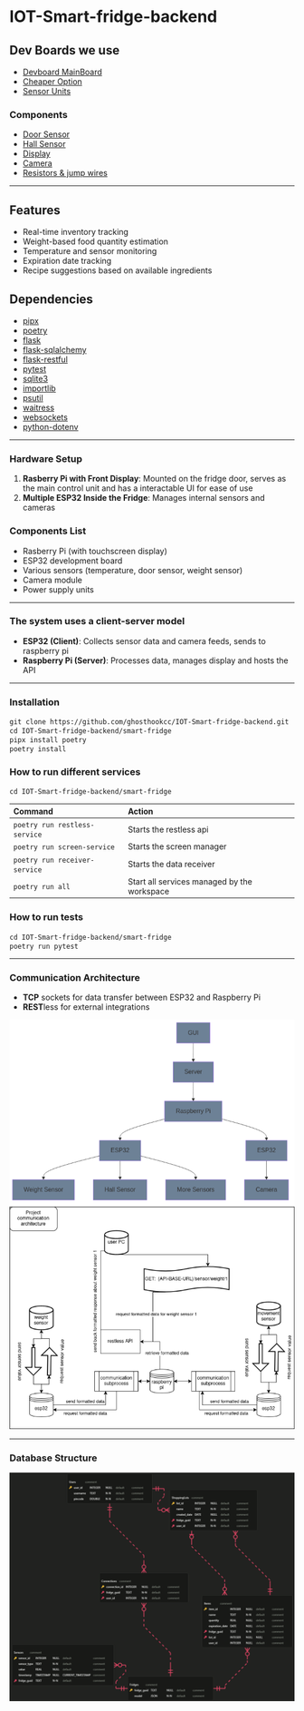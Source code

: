 # IOT-Smart-fridge-backend

## Dev Boards we use 

* [Devboard MainBoard](https://www.raspberrypi.com/products/raspberry-pi-5/)
* [Cheaper Option](https://www.raspberrypi.com/)
* [Sensor Units](https://www.espressif.com/en/products/socs/esp32)
### Components
* [Door Sensor](https://www.kjell.com/se/produkter/smarta-hem/smarta-sensorer/smarta-magnetkontakter/tp-link-tapo-t110-magnetsensor-p65257)
* [Hall Sensor](https://www.elfa.se/sv/givare/hall-och-reed-sensorer/halleffektsensorer/c/cat-DNAV_PL_130601)
* [Display](https://www.amazon.se/s?k=Raspberry+Pi+Screen+7+inch+DSI+Touch+Screen&crid=3PAK537A9J8W&sprefix=raspberry+pi+screen+7+inch+dsi+touch+screen%2Caps%2C117&ref=nb_sb_noss)
* [Camera](https://www.electrokit.com/en/esp32-cam-utvecklingskort-med-wifi-och-kamera)
* [Resistors & jump wires](https://www.digikey.se/?gclsrc=aw.ds&&utm_adgroup=General&utm_source=google&utm_medium=cpc&utm_campaign=SE_Brand_Digi-Key&utm_term=digikey&productid=&utm_content=General&utm_id=go_cmp-237650306_adg-13837730786_ad-535737722073_kwd-13013986_dev-c_ext-_prd-_sig-Cj0KCQiA4-y8BhC3ARIsAHmjC_HThvmMRlUaWEhMMsr9w_Qud-Xe6K-GQS8t3ySLGSlWILlTkvvRQnoaAhxAEALw_wcB&gad_source=1&gclid=Cj0KCQiA4-y8BhC3ARIsAHmjC_HThvmMRlUaWEhMMsr9w_Qud-Xe6K-GQS8t3ySLGSlWILlTkvvRQnoaAhxAEALw_wcB&gclsrc=aw.ds)


*** ***

## Features

* Real-time inventory tracking
* Weight-based food quantity estimation
* Temperature and sensor monitoring
* Expiration date tracking
* Recipe suggestions based on available ingredients

## Dependencies
* [pipx](https://github.com/pypa/pipx)
* [poetry](https://python-poetry.org/)
* [flask](https://flask.palletsprojects.com/en/stable/)
* [flask-sqlalchemy](https://flask-sqlalchemy.readthedocs.io/en/stable/)
* [flask-restful](https://flask-restful.readthedocs.io/en/latest/)
* [pytest](https://docs.pytest.org/en/stable/)
* [sqlite3](https://www.sqlite.org/)
* [importlib](https://docs.python.org/3/library/importlib.html)
* [psutil](https://pypi.org/project/psutil/)
* [waitress](https://pypi.org/project/waitress/)
* [websockets](https://websockets.readthedocs.io/en/stable/index.html)
* [python-dotenv](https://pypi.org/project/python-dotenv/)


*** ***


### Hardware Setup

1. **Rasberry Pi with Front Display**: Mounted on the fridge door, serves as the main control unit and has a interactable UI for ease of use 
2. **Multiple ESP32 Inside the Fridge**: Manages internal sensors and cameras

### Components List


* Rasberry Pi (with touchscreen display)
* ESP32 development board
* Various sensors (temperature, door sensor, weight sensor)
* Camera module
* Power supply units


*** ***


### The system uses a client-server model

* **ESP32 (Client)**: Collects sensor data and camera feeds, sends to raspberry pi
* **Raspberry Pi (Server)**: Processes data, manages display and hosts the API


*** *** 


### Installation
```
git clone https://github.com/ghosthookcc/IOT-Smart-fridge-backend.git
cd IOT-Smart-fridge-backend/smart-fridge
pipx install poetry
poetry install
```

### How to run different services 
```
cd IOT-Smart-fridge-backend/smart-fridge
```

| Command                       | Action                                      |
| :---------------------------  | :------------------------------------------ |
| `poetry run restless-service` | Starts the restless api                     |
| `poetry run screen-service`   | Starts the screen manager                   |
| `poetry run receiver-service` | Starts the data receiver                    |
| `poetry run all`              | Start all services managed by the workspace |

### How to run tests
```
cd IOT-Smart-fridge-backend/smart-fridge
poetry run pytest
```


*** ***


### Communication Architecture
* **TCP** sockets for data transfer between ESP32 and Raspberry Pi
* **REST**less for external integrations

![Described Topology Architecture](Diagram.png "Topology Architecture")
![Described Communication Architecture](IOT-Smart-fridge.drawio.png "Communication Architecture")


*** ***


### Database Structure
![Database Structure](ERD-Smart-Fridge.png "Database Structure")

